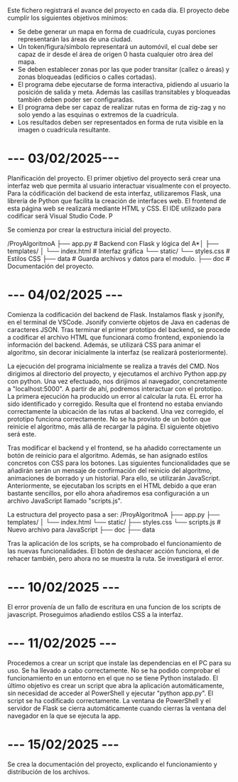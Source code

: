 Este fichero registrará el avance del proyecto en cada día. El proyecto debe cumplir los siguientes objetivos mínimos:
- Se debe generar un mapa en forma de cuadrícula, cuyas porciones representarán las áreas de una ciudad.
- Un token/figura/símbolo representará un automóvil, el cual debe ser capaz de ir desde el área de origen 0 hasta cualquier otro área del mapa.
- Se deben establecer zonas por las que poder transitar (callez o áreas) y zonas bloqueadas (edificios o calles cortadas).
- El programa debe ejecutarse de forma interactiva, pidiendo al usuario la posición de salida y meta. Además las casillas transitables y bloqueadas también deben poder ser configuradas.
- El programa debe ser capaz de realizar rutas en forma de zig-zag y no solo yendo a las esquinas o extremos de la cuadrícula.
- Los resultados deben ser representados en forma de ruta visible en la imagen o cuadrícula resultante.

# --- 03/02/2025--- #
Planificación del proyecto. 
El primer objetivo del proyecto será crear una interfaz web que permita al usuario interactuar visualmente con el proyecto. Para la códificación del backend de esta interfaz, 
utilizaremos Flask, una librería de Python que facilita la creación de interfaces web. 
El frontend de esta página web se realizará mediante HTML y CSS.
El IDE utilizado para codificar será Visual Studio Code. P

Se comienza por crear la estructura inicial del proyecto. 

/ProyAlgoritmoA
   ├── app.py              # Backend con Flask y lógica del A*│
   ├── templates/
   │    └── index.html     # Interfaz gráfica
   └── static/
        └── styles.css     # Estilos CSS
    ├── data               # Guarda archivos y datos para el modulo.
    ├── doc                # Documentación del proyecto.


# --- 04/02/2025 --- #
Comienza la codificación del backend de Flask. Instalamos flask y jsonify, en el terminal de VSCode. Jsonify convierte objetos de Java en cadenas de caracteres JSON.
Tras terminar el primer prototipo del backend, se procede a codificar el archivo HTML que funcionará como frontend, exponiendo la información del backend. 
Además, se utilizará CSS para animar el algoritmo, sin decorar inicialmente la interfaz (se realizará posteriormente).

La ejecución del programa inicialmente se realiza a través del CMD. Nos dirigimos al directorio del proyecto, y ejecutamos el archivo Python app.py con python. 
Una vez efectuado, nos dirijimos al navegador, concretamente a "localhost:5000". A partir de ahí, podremos interactuar con el prototipo. 
La primera ejecución ha producido un error al calcular la ruta.
EL error ha sido identificado y corregido. Resulta que el frontend no estaba enviando correctamente la ubicación de las rutas al backend. Una vez corregido, el prototipo funciona correctamente.
No se ha provisto de un botón que reinicie el algoritmo, más allá de recargar la página. El siguiente objetivo será este.

Tras modificar el backend y el frontend, se ha añadido correctamente un botón de reinicio para el algoritmo. Además, se han asignado estilos concretos con CSS para los botones.
Las siguientes funcionalidades que se añadirán serán un mensaje de confirmación del reinicio del algoritmo, animaciones de borrado y un historial. Para ello, se utilizarán JavaScript.
Anteriormente, se ejecutaban los scripts en el HTML debido a que eran bastante sencillos, por ello ahora añadiremos esa configuración a un archivo JavaScript llamado "scripts.js".

La estructura del proyecto pasa a ser: 
/ProyAlgoritmoA
   ├── app.py
   ├── templates/
   │    └── index.html
   └── static/
        ├── styles.css
        └── scripts.js  # Nuevo archivo para JavaScript
    ├── doc 
    ├── data  

Tras la aplicación de los scripts, se ha comprobado el funcionamiento de las nuevas funcionalidades. El botón de deshacer acción funciona, el de rehacer también, pero ahora no se muestra la ruta. 
Se investigará el error.

# --- 10/02/2025 --- #
El error provenía de un fallo de escritura en una funcion de los scripts de javascript. Proseguimos añadiendo estilos CSS a la interfaz.

# --- 11/02/2025 --- #
Procedemos a crear un script que instale las dependencias en el PC para su uso. Se ha llevado a cabo correctamente. No se ha podido comprobar el funcionamiento en un entorno en el que no se tiene Python instalado. El último objetivo es crear un script que abra la aplicación automáticamente, sin necesidad de acceder al PowerShell y ejecutar "python app.py". 
El script se ha codificado correctamente. La ventana de PowerShell y el servidor de Flask se cierra automáticamente cuando cierras la ventana del navegador en la que se ejecuta la app.

# --- 15/02/2025 --- #
Se crea la documentación del proyecto, explicando el funcionamiento y distribución de los archivos.
